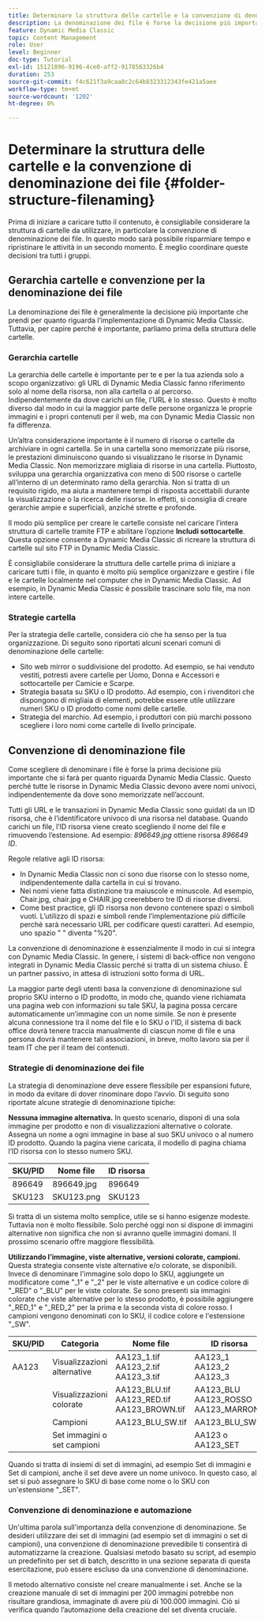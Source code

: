 ```yaml
---
title: Determinare la struttura delle cartelle e la convenzione di denominazione dei file
description: La denominazione dei file è forse la decisione più importante che prenderai durante l’implementazione di Dynamic Media Classic. Anche la struttura delle cartelle è importante. Scopri perché è così importante e possibile adottare approcci per la struttura delle cartelle e i nomi dei file.
feature: Dynamic Media Classic
topic: Content Management
role: User
level: Beginner
doc-type: Tutorial
exl-id: 15121896-9196-4ce0-aff2-9178563326b4
duration: 253
source-git-commit: f4c621f3a9caa8c2c64b8323312343fe421a5aee
workflow-type: tm+mt
source-wordcount: '1202'
ht-degree: 0%

---
```


# Determinare la struttura delle cartelle e la convenzione di denominazione dei file {#folder-structure-filenaming}

Prima di iniziare a caricare tutto il contenuto, è consigliabile considerare la struttura di cartelle da utilizzare, in particolare la convenzione di denominazione dei file. In questo modo sarà possibile risparmiare tempo e ripristinare le attività in un secondo momento. È meglio coordinare queste decisioni tra tutti i gruppi.

## Gerarchia cartelle e convenzione per la denominazione dei file

La denominazione dei file è generalmente la decisione più importante che prendi per quanto riguarda l’implementazione di Dynamic Media Classic. Tuttavia, per capire perché è importante, parliamo prima della struttura delle cartelle.

### Gerarchia cartelle

La gerarchia delle cartelle è importante per te e per la tua azienda solo a scopo organizzativo: gli URL di Dynamic Media Classic fanno riferimento solo al nome della risorsa, non alla cartella o al percorso. Indipendentemente da dove carichi un file, l’URL è lo stesso. Questo è molto diverso dal modo in cui la maggior parte delle persone organizza le proprie immagini e i propri contenuti per il web, ma con Dynamic Media Classic non fa differenza.

Un’altra considerazione importante è il numero di risorse o cartelle da archiviare in ogni cartella. Se in una cartella sono memorizzate più risorse, le prestazioni diminuiscono quando si visualizzano le risorse in Dynamic Media Classic. Non memorizzare migliaia di risorse in una cartella. Piuttosto, sviluppa una gerarchia organizzativa con meno di 500 risorse o cartelle all’interno di un determinato ramo della gerarchia. Non si tratta di un requisito rigido, ma aiuta a mantenere tempi di risposta accettabili durante la visualizzazione o la ricerca delle risorse. In effetti, si consiglia di creare gerarchie ampie e superficiali, anziché strette e profonde.

Il modo più semplice per creare le cartelle consiste nel caricare l’intera struttura di cartelle tramite FTP e abilitare l’opzione **Includi sottocartelle**. Questa opzione consente a Dynamic Media Classic di ricreare la struttura di cartelle sul sito FTP in Dynamic Media Classic.

È consigliabile considerare la struttura delle cartelle prima di iniziare a caricare tutti i file, in quanto è molto più semplice organizzare e gestire i file e le cartelle localmente nel computer che in Dynamic Media Classic. Ad esempio, in Dynamic Media Classic è possibile trascinare solo file, ma non intere cartelle.

### Strategie cartella

Per la strategia delle cartelle, considera ciò che ha senso per la tua organizzazione. Di seguito sono riportati alcuni scenari comuni di denominazione delle cartelle:

- Sito web mirror o suddivisione del prodotto. Ad esempio, se hai venduto vestiti, potresti avere cartelle per Uomo, Donna e Accessori e sottocartelle per Camicie e Scarpe.
- Strategia basata su SKU o ID prodotto. Ad esempio, con i rivenditori che dispongono di migliaia di elementi, potrebbe essere utile utilizzare numeri SKU o ID prodotto come nomi delle cartelle.
- Strategia del marchio. Ad esempio, i produttori con più marchi possono scegliere i loro nomi come cartelle di livello principale.

## Convenzione di denominazione file

Come scegliere di denominare i file è forse la prima decisione più importante che si farà per quanto riguarda Dynamic Media Classic. Questo perché tutte le risorse in Dynamic Media Classic devono avere nomi univoci, indipendentemente da dove sono memorizzate nell’account.

Tutti gli URL e le transazioni in Dynamic Media Classic sono guidati da un ID risorsa, che è l’identificatore univoco di una risorsa nel database. Quando carichi un file, l’ID risorsa viene creato scegliendo il nome del file e rimuovendo l’estensione. Ad esempio: _896649.jpg_ ottiene risorsa _896649 ID_.

Regole relative agli ID risorsa:

- In Dynamic Media Classic non ci sono due risorse con lo stesso nome, indipendentemente dalla cartella in cui si trovano.
- Nei nomi viene fatta distinzione tra maiuscole e minuscole. Ad esempio, Chair.jpg, chair.jpg e CHAIR.jpg creerebbero tre ID di risorse diversi.
- Come best practice, gli ID risorsa non devono contenere spazi o simboli vuoti. L’utilizzo di spazi e simboli rende l’implementazione più difficile perché sarà necessario URL per codificare questi caratteri. Ad esempio, uno spazio &quot; &quot; diventa &quot;%20&quot;.

La convenzione di denominazione è essenzialmente il modo in cui si integra con Dynamic Media Classic. In genere, i sistemi di back-office non vengono integrati in Dynamic Media Classic perché si tratta di un sistema chiuso. È un partner passivo, in attesa di istruzioni sotto forma di URL.

La maggior parte degli utenti basa la convenzione di denominazione sul proprio SKU interno o ID prodotto, in modo che, quando viene richiamata una pagina web con informazioni su tale SKU, la pagina possa cercare automaticamente un’immagine con un nome simile. Se non è presente alcuna connessione tra il nome del file e lo SKU o l&#39;ID, il sistema di back office dovrà tenere traccia manualmente di ciascun nome di file e una persona dovrà mantenere tali associazioni, in breve, molto lavoro sia per il team IT che per il team dei contenuti.

### Strategie di denominazione dei file

La strategia di denominazione deve essere flessibile per espansioni future, in modo da evitare di dover rinominare dopo l’avvio. Di seguito sono riportate alcune strategie di denominazione tipiche:

**Nessuna immagine alternativa.** In questo scenario, disponi di una sola immagine per prodotto e non di visualizzazioni alternative o colorate. Assegna un nome a ogni immagine in base al suo SKU univoco o al numero ID prodotto. Quando la pagina viene caricata, il modello di pagina chiama l’ID risorsa con lo stesso numero SKU.

| SKU/PID | Nome file | ID risorsa |
| ------- | ---------- | -------- |
| 896649 | 896649.jpg | 896649 |
| SKU123 | SKU123.png | SKU123 |

Si tratta di un sistema molto semplice, utile se si hanno esigenze modeste. Tuttavia non è molto flessibile. Solo perché oggi non si dispone di immagini alternative non significa che non si avranno quelle immagini domani. Il prossimo scenario offre maggiore flessibilità.

**Utilizzando l’immagine, viste alternative, versioni colorate, campioni.** Questa strategia consente viste alternative e/o colorate, se disponibili. Invece di denominare l&#39;immagine solo dopo lo SKU, aggiungete un modificatore come &quot;_1&quot; e &quot;_2&quot; per le viste alternative e un codice colore di &quot;_RED&quot; o &quot;_BLU&quot; per le viste colorate. Se sono presenti sia immagini colorate che viste alternative per lo stesso prodotto, è possibile aggiungere &quot;_RED_1&quot; e &quot;_RED_2&quot; per la prima e la seconda vista di colore rosso. I campioni vengono denominati con lo SKU, il codice colore e l&#39;estensione &quot;_SW&quot;.

| SKU/PID | Categoria | Nome file | ID risorsa |
| ------- | ----------------------- | ------------------------------------------- | ------------------------------- |
| AA123 | Visualizzazioni alternative | AA123_1.tif AA123_2.tif AA123_3.tif | AA123_1 AA123_2 AA123_3 |
|         | Visualizzazioni colorate | AA123_BLU.tif AA123_RED.tif AA123_BROWN.tif | AA123_BLU AA123_ROSSO AA123_MARRONE |
|         | Campioni | AA123_BLU_SW.tif | AA123_BLU_SW |
|         | Set immagini o set campioni |                                             | AA123 o AA123_SET | — |

Quando si tratta di insiemi di set di immagini, ad esempio Set di immagini e Set di campioni, anche il set deve avere un nome univoco. In questo caso, al set si può assegnare lo SKU di base come nome o lo SKU con un&#39;estensione &quot;_SET&quot;.

### Convenzione di denominazione e automazione

Un&#39;ultima parola sull&#39;importanza della convenzione di denominazione. Se desideri utilizzare dei set di immagini (ad esempio set di immagini o set di campioni), una convenzione di denominazione prevedibile ti consentirà di automatizzarne la creazione. Qualsiasi metodo basato su script, ad esempio un predefinito per set di batch, descritto in una sezione separata di questa esercitazione, può essere escluso da una convenzione di denominazione.

Il metodo alternativo consiste nel creare manualmente i set. Anche se la creazione manuale di set di immagini per 200 immagini potrebbe non risultare grandiosa, immaginate di avere più di 100.000 immagini. Ciò si verifica quando l’automazione della creazione del set diventa cruciale.
